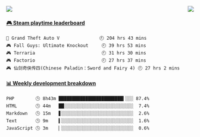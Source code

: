 <p>
<!--   <img src="https://moe-counter.anyfan.repl.co/get/@github.readme"> -->
  <img src="https://api.anyfan.top/count/?name=anyfan">
  <img src="https://weather-icon.anyfan.repl.co/@shanghai" align="right">
</p>


<!-- steam-box start -->
#### <a href="https://gist.github.com/2bb05a98c541b99e8793360d7e14488a" target="_blank">🎮 Steam playtime leaderboard</a>
```text
🚓 Grand Theft Auto V               🕘 204 hrs 43 mins
🎮 Fall Guys: Ultimate Knockout     🕘 39 hrs 53 mins
🎮 Terraria                         🕘 31 hrs 30 mins
🎮 Factorio                         🕘 27 hrs 37 mins
🎮 仙剑奇侠传四(Chinese Paladin：Sword and Fairy 4) 🕘 27 hrs 2 mins
```
<!-- Powered by https://github.com/YouEclipse/steam-box . -->
<!-- steam-box end -->



<!-- waka-box start -->
#### <a href="https://gist.github.com/5c5782f031552061812db2d260d88847" target="_blank">📊 Weekly development breakdown</a>
```text
PHP        🕓 8h43m ████████████████████████▍░░░ 87.4%
HTML       🕓 44m   ██░░░░░░░░░░░░░░░░░░░░░░░░░░  7.4%
Markdown   🕓 15m   ▋░░░░░░░░░░░░░░░░░░░░░░░░░░░  2.6%
Text       🕓 9m    ▍░░░░░░░░░░░░░░░░░░░░░░░░░░░  1.6%
JavaScript 🕓 3m    ▏░░░░░░░░░░░░░░░░░░░░░░░░░░░  0.6%
```
<!-- Powered by https://github.com/YouEclipse/waka-box-go . -->
<!-- waka-box end -->


<!--
**anyfan/anyfan** is a ✨ _special_ ✨ repository because its `README.md` (this file) appears on your GitHub profile.

Here are some ideas to get you started:

- 🔭 I’m currently working on ...
- 🌱 I’m currently learning ...
- 👯 I’m looking to collaborate on ...
- 🤔 I’m looking for help with ...
- 💬 Ask me about ...
- 📫 How to reach me: ...
- 😄 Pronouns: ...
- ⚡ Fun fact: ...
-->
